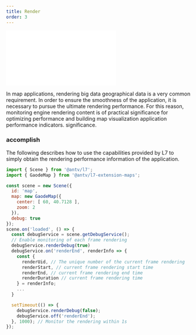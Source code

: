```yaml
---
title: Render
order: 3
---
```


<embed src="@/docs/api/common/style.md"></embed>

In map applications, rendering big data geographical data is a very common requirement. In order to ensure the smoothness of the application, it is necessary to pursue the ultimate rendering performance. For this reason, monitoring engine rendering content is of practical significance for optimizing performance and building map visualization application performance indicators. significance.

### accomplish

The following describes how to use the capabilities provided by L7 to simply obtain the rendering performance information of the application.

```javascript
import { Scene } from '@antv/l7';
import { GaodeMap } from '@antv/l7-extension-maps';

const scene = new Scene({
  id: 'map',
  map: new GaodeMap({
    center: [ 60, 40.7128 ],
    zoom: 2
  }),
  debug: true
});
scene.on('loaded', () => {
  const debugService = scene.getDebugService();
  // Enable monitoring of each frame rendering
  debugService.renderDebug(true)
  debugService.on('renderEnd', renderInfo => {
    const {
      renderUid, // The unique number of the current frame rendering
      renderStart, // current frame rendering start time
      renderEnd, // current frame rendering end time
      renderDuration // current frame rendering time
    } = renderInfo;
    ...
  }

  setTimeout(() => {
    debugService.renderDebug(false);
    debugService.off('renderEnd');
  }, 1000); // Monitor the rendering within 1s
});
```
